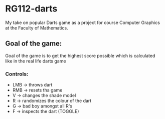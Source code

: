 # RG112-darts
My take on popular Darts game as a project for course Computer Graphics at the Faculty of Mathematics.

## Goal of the game: ##
Goal of the game is to get the highest score possible which is calculated like in the real life darts game

### Controls: ###
* LMB -> throws dart
* RMB -> resets tha game
* V   -> changes the shade model
* R   -> randomizes the colour of the dart
* G   -> bad boy amongst all R's
* F   -> inspects the dart (TOGGLE)
